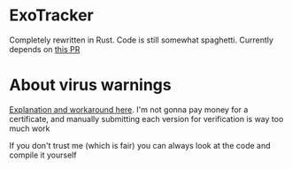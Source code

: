 # ExoTracker

Completely rewritten in Rust. Code is still somewhat spaghetti. Currently depends on [this PR](https://github.com/nevalackin/win_mem/pull/2)

# About virus warnings

[Explanation and workaround here](https://stackoverflow.com/a/66582477). I'm not gonna pay money for a certificate, and manually submitting each version for verification is way too much work

If you don't trust me (which is fair) you can always look at the code and compile it yourself